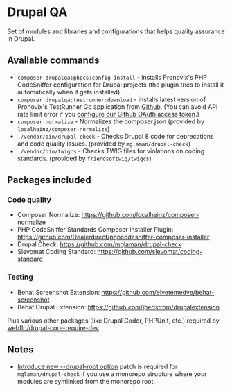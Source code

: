 # Drupal QA

Set of modules and libraries and configurations that helps quality assurance in Drupal.

## Available commands

* `composer drupalqa:phpcs:config-install` - installs Pronovix's PHP CodeSniffer configuration for Drupal projects
(the plugin tries to install it automatically when it gets installed)
* `composer drupalqa:testrunner:download` - installs latest version of Pronovix's TestRunner Go application from [Github](https://github.com/Pronovix/testrunner).
(You can avoid API rate limit error if you [configure our Github OAuth access token](https://getcomposer.org/doc/articles/troubleshooting.md#api-rate-limit-and-oauth-tokens).)
* `composer normalize` - Normalizes the composer.json (provided by `localheinz/composer-normalize`)
* `./vendor/bin/drupal-check` - Checks Drupal 8 code for deprecations and code quality issues. (provided by `mglaman/drupal-check`)
* `./vendor/bin/twigcs` - Checks TWIG files for violations on coding standards. (provided by `friendsoftwig/twigcs`)

## Packages included

### Code quality

* Composer Normalize: https://github.com/localheinz/composer-normalize
* PHP CodeSniffer Standards Composer Installer Plugin: https://github.com/Dealerdirect/phpcodesniffer-composer-installer
* Drupal Check: https://github.com/mglaman/drupal-check
* Slevomat Coding Standard: https://github.com/slevomat/coding-standard

### Testing

* Behat Screenshot Extension: https://github.com/elvetemedve/behat-screenshot
* Behat Drupal Extension: https://github.com/jhedstrom/drupalextension

Plus various other packages (like Drupal Coder, PHPUnit, etc.) required by [webflo/drupal-core-require-dev](https://github.com/webflo/drupal-core-require-dev).

## Notes

* [Introduce new --drupal-root option](https://github.com/mglaman/drupal-check/pull/98.diff) patch is required for `mglaman/drupal-check` if
you use a monorepo structure where your modules are symlinked from the monorepo root.
